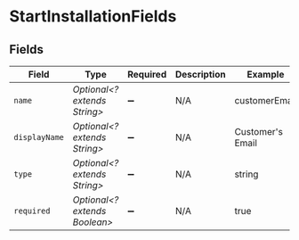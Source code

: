 # StartInstallationFields


## Fields

| Field                         | Type                          | Required                      | Description                   | Example                       |
| ----------------------------- | ----------------------------- | ----------------------------- | ----------------------------- | ----------------------------- |
| `name`                        | *Optional<? extends String>*  | :heavy_minus_sign:            | N/A                           | customerEmail                 |
| `displayName`                 | *Optional<? extends String>*  | :heavy_minus_sign:            | N/A                           | Customer's Email              |
| `type`                        | *Optional<? extends String>*  | :heavy_minus_sign:            | N/A                           | string                        |
| `required`                    | *Optional<? extends Boolean>* | :heavy_minus_sign:            | N/A                           | true                          |